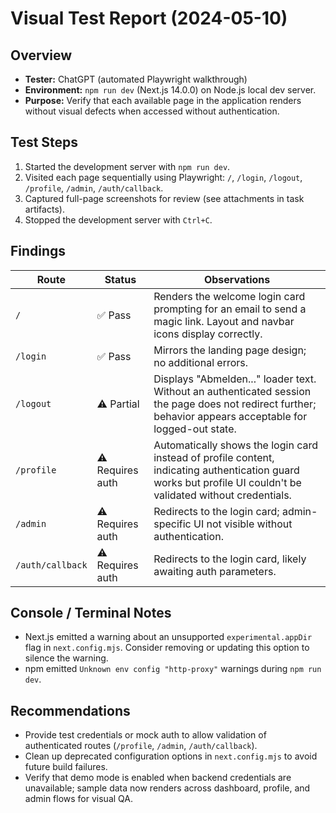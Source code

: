 # Visual Test Report (2024-05-10)

## Overview
- **Tester:** ChatGPT (automated Playwright walkthrough)
- **Environment:** `npm run dev` (Next.js 14.0.0) on Node.js local dev server.
- **Purpose:** Verify that each available page in the application renders without visual defects when accessed without authentication.

## Test Steps
1. Started the development server with `npm run dev`.
2. Visited each page sequentially using Playwright: `/`, `/login`, `/logout`, `/profile`, `/admin`, `/auth/callback`.
3. Captured full-page screenshots for review (see attachments in task artifacts).
4. Stopped the development server with `Ctrl+C`.

## Findings
| Route | Status | Observations |
|-------|--------|--------------|
| `/` | ✅ Pass | Renders the welcome login card prompting for an email to send a magic link. Layout and navbar icons display correctly. |
| `/login` | ✅ Pass | Mirrors the landing page design; no additional errors. |
| `/logout` | ⚠️ Partial | Displays "Abmelden..." loader text. Without an authenticated session the page does not redirect further; behavior appears acceptable for logged-out state. |
| `/profile` | ⚠️ Requires auth | Automatically shows the login card instead of profile content, indicating authentication guard works but profile UI couldn't be validated without credentials. |
| `/admin` | ⚠️ Requires auth | Redirects to the login card; admin-specific UI not visible without authentication. |
| `/auth/callback` | ⚠️ Requires auth | Redirects to the login card, likely awaiting auth parameters. |

## Console / Terminal Notes
- Next.js emitted a warning about an unsupported `experimental.appDir` flag in `next.config.mjs`. Consider removing or updating this option to silence the warning.
- npm emitted `Unknown env config "http-proxy"` warnings during `npm run dev`.

## Recommendations
- Provide test credentials or mock auth to allow validation of authenticated routes (`/profile`, `/admin`, `/auth/callback`).
- Clean up deprecated configuration options in `next.config.mjs` to avoid future build failures.
- Verify that demo mode is enabled when backend credentials are unavailable; sample data now renders across dashboard, profile, and admin flows for visual QA.

